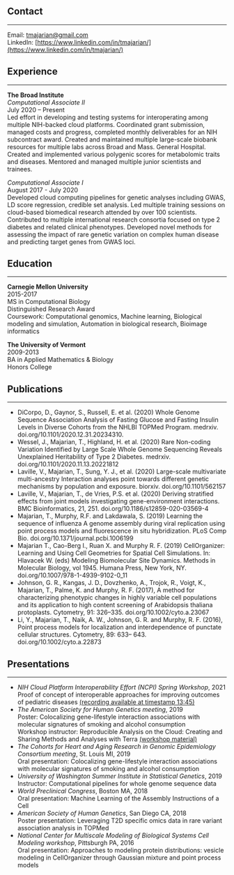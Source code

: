 ## Contact
---
Email: tmajarian@gmail.com  
LinkedIn: [https://www.linkedin.com/in/tmajarian/](https://www.linkedin.com/in/tmajarian/)  

## Experience
---
**The Broad Institute**  
*Computational Associate II*  
July 2020 – Present  
Led effort in developing and testing systems for interoperating among multiple NIH-backed cloud platforms. Coordinated grant submission, managed costs and progress, completed monthly deliverables for an NIH subcontract award. Created and maintained multiple large-scale biobank resources for multiple labs across Broad and Mass. General Hospital. Created and implemented various polygenic scores for metabolomic traits and diseases. Mentored and managed multiple junior scientists and trainees.  

*Computational Associate I*  
August 2017 - July 2020  
Developed cloud computing pipelines for genetic analyses including GWAS, LD score regression, credible set analysis. Led multiple training sessions on cloud-based biomedical research attended by over 100 scientists. Contributed to multiple international research consortia focused on type 2 diabetes and related clinical phenotypes. Developed novel methods for assessing the impact of rare genetic variation on complex human disease and predicting target genes from GWAS loci.  

## Education
---
**Carnegie Mellon University**  
2015-2017  
MS in Computational Biology  
Distinguished Research Award  
Coursework: Computational genomics, Machine learning, Biological modeling and simulation, Automation in biological research, Bioimage informatics

**The University of Vermont**  
2009-2013  
BA in Applied Mathematics & Biology  
Honors College  

## Publications 
---
- DiCorpo, D., Gaynor, S., Russell, E. et al. (2020) Whole Genome Sequence Association Analysis of Fasting Glucose and Fasting Insulin Levels in Diverse Cohorts from the NHLBI TOPMed Program. medrxiv. doi.org/10.1101/2020.12.31.20234310. 
- Wessel, J., Majarian, T., Highland, H. et al. (2020) Rare Non-coding Variation Identified by Large Scale Whole Genome Sequencing Reveals Unexplained Heritability of Type 2 Diabetes. medrxiv. doi.org/10.1101/2020.11.13.20221812  
- Laville, V., Majarian, T., Sung, Y. J., et al. (2020) Large-scale multivariate multi-ancestry Interaction analyses point towards different genetic mechanisms by population and exposure. biorxiv. doi.org/10.1101/562157  
- Laville, V., Majarian, T., de Vries, P.S. et al. (2020) Deriving stratified effects from joint models investigating gene-environment interactions. BMC Bioinformatics, 21, 251. doi.org/10.1186/s12859-020-03569-4  
- Majarian, T., Murphy, R.F. and Lakdawala, S. (2019) Learning the sequence of influenza A genome assembly during viral replication using point process models and fluorescence in situ hybridization. PLoS Comp Bio. doi.org/10.1371/journal.pcbi.1006199  
- Majarian T., Cao-Berg I., Ruan X. and Murphy R. F. (2019) CellOrganizer: Learning and Using Cell Geometries for Spatial Cell Simulations. In: Hlavacek W. (eds) Modeling Biomolecular Site Dynamics. Methods in Molecular Biology, vol 1945. Humana Press, New York, NY. doi.org/10.1007/978-1-4939-9102-0_11  
- Johnson, G. R., Kangas, J. D., Dovzhenko, A., Trojok, R., Voigt, K., Majarian, T., Palme, K. and Murphy, R. F. (2017), A method for characterizing phenotypic changes in highly variable cell populations and its application to high content screening of Arabidopsis
thaliana protoplasts. Cytometry, 91: 326–335. doi.org/10.1002/cyto.a.23067  
- Li, Y., Majarian, T., Naik, A. W., Johnson, G. R. and Murphy, R. F. (2016), Point process models for localization and interdependence of punctate cellular structures. Cytometry, 89: 633– 643. doi.org/10.1002/cyto.a.22873  

## Presentations 
---
- *NIH Cloud Platform Interoperability Effort (NCPI) Spring Workshop*, 2021  
Proof of concept of interoperable approaches for improving outcomes of pediatric diseases [(recording available at timestamp 13:45)](https://cbiit.webex.com/recordingservice/sites/cbiit/recording/e403162f8f171039adbf0050568cfa13/playback)  
- *The American Society for Human Genetics meeting*, 2019  
Poster: Colocalizing gene-lifestyle interaction associations with molecular signatures of smoking and alcohol consumption  
Workshop instructor: Reproducible Analysis on the Cloud: Creating and Sharing Methods and Analyses with Terra [(workshop material)](https://app.terra.bio/#workspaces/amp-t2d-op/2019_ASHG_Reproducible_GWAS-V2)  
- *The Cohorts for Heart and Aging Research in Genomic Epidemiology Consortium meeting*, St. Louis MI, 2019  
Oral presentation: Colocalizing gene-lifestyle interaction associations with molecular signatures of smoking and alcohol consumption
- *University of Washington Summer Institute in Statistical Genetics*, 2019  
Instructor: Computational pipelines for whole genome sequence data
- *World Preclinical Congress*, Boston MA, 2018  
Oral presentation: Machine Learning of the Assembly Instructions of a Cell
- *American Society of Human Genetics*, San Diego CA, 2018  
Poster presentation: Leveraging T2D specific omics data in rare variant association analysis in TOPMed
- *National Center for Multiscale Modeling of Biological Systems Cell Modeling workshop*, Pittsburgh PA, 2016  
Oral presentation: Approaches to modeling protein distributions: vesicle modeling in CellOrganizer through Gaussian mixture and point process models

